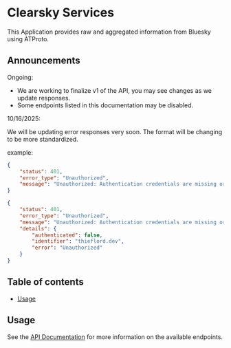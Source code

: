 # Clearsky Services

This Application provides raw and aggregated information from Bluesky using ATProto.

## Announcements
Ongoing:
- We are working to finalize v1 of the API, you may see changes as we update responses.
- Some endpoints listed in this documentation may be disabled.

10/16/2025:

We will be updating error responses very soon. The format will be changing to be more standardized.

example:
```json
{
    "status": 401,
    "error_type": "Unauthorized",
    "message": "Unauthorized: Authentication credentials are missing or invalid."
}
```
```json
{
    "status": 401,
    "error_type": "Unauthorized",
    "message": "Unauthorized: Authentication credentials are missing or invalid.",
    "details": {
        "authenticated": false,
        "identifier": "thieflord.dev",
        "error": "Unauthorized"
    }
}
```


## Table of contents

- [Usage](api.md)

## Usage

See the [API Documentation](api.md) for more information on the available endpoints.
